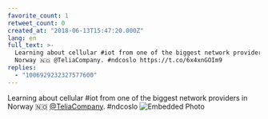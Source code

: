 ```yaml
---
favorite_count: 1
retweet_count: 0
created_at: "2018-06-13T15:47:20.000Z"
lang: en
full_text: >-
  Learning about cellular #iot from one of the biggest network providers in
  Norway 🇳🇴 @TeliaCompany. #ndcoslo https://t.co/6x4xnGOIm9
replies:
  - "1006929232327577600"
---
```


Learning about cellular #iot from one of the biggest network providers in Norway
🇳🇴 [@TeliaCompany](https://twitter.com/TeliaCompany). #ndcoslo
![Embedded Photo](https://twitter-media-coderbyheart.s3.eu-north-1.amazonaws.com/1006925999425155072-DflR2aXXcAUMTOm.jpg)
